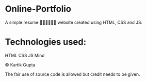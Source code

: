 # Online-Portfolio
A simple resume 👨‍🎓👨‍🎓👨‍🎓 website created using HTML, CSS and JS.

# Technologies used:
HTML
CSS
JS
Mind




© Kartik Gupta

The fair use of source code is allowed but credit needs to be given.
